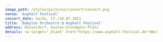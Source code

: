```yaml
---
image_path: /styles/pictures/concert/concert.png
venue: 'Asphalt Festival'
concert_date: Sa/So, 17./18.07.2021
title: 'Babylon Orchestra @ Asphalt Festival'
address: Düsseldorf, Gustav-Gründgens-Platz
details: <a target="_blank" href="https://www.asphalt-festival.de">Weitere Informationen und Tickets hier!</a>
---
```

